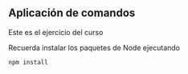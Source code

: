 
## Aplicación de comandos

Este es el ejercicio del curso

Recuerda instalar los paquetes de Node ejecutando

```
npm install
```